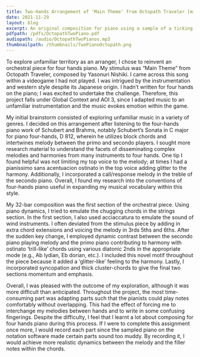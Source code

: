 ```yaml
---
title: Two-Hands Arrangement of 'Main Theme' from Octopath Traveler [midi]
date: 2021-11-29
layout: blog
excerpt: An original composition for piano using a sample of a ticking clock as a stimulus. The suspense grows as the ticking clock speeds up, adding another level of anticipation and anxiety culminating in an 'armageddon'--esque tone.
pdfpath: /pdfs/OctopathTwoPiano.pdf
audiopath: /audio/OctopathTwoPianos.mp3
thumbnailpath: /thumbnails/TwoPianoOctopath.png
---
```

To explore unfamiliar territory as an arranger, I chose to reinvent an orchestral piece for four hands piano. My stimulus was “Main Theme” from Octopath Traveler, composed by Yasonuri Nishiki. I came across this song within a videogame I had not played. I was intrigued by the instrumentation and western style despite its Japanese origin. I hadn’t written for four hands on the piano; I was excited to undertake the challenge. Therefore, this project falls under Global Context and AOI 3, since I adapted music to an unfamiliar instrumentation and the music evokes emotion within the game. 

My initial brainstorm consisted of exploring unfamiliar music in a variety of genres. I decided on this arrangement after listening to the four-hands piano work of Schubert and Brahms, notably Schubert’s Sonata in C major for piano four-hands, D 812, wherein he utilizes block chords and intertwines melody between the primo and secondo players. I sought more research material to understand the facets of disseminating complex melodies and harmonies from many instruments to four hands. One tip I found helpful was not limiting my top voice to the melody; at times I had a pianissimo sans acentuacion ostinato in the top voice adding glitter to the harmony. Additionally, I incorporated a call/response melody in the treble of the secondo piano. Overall, I found my research into the conventions of four-hands piano useful in expanding my musical vocabulary within this style.

My 32-bar composition was the first section of the orchestral piece. Using piano dynamics, I tried to emulate the chugging chords in the strings section. In the first section, I also used acciaccatura to emulate the sound of wind instruments. I often deviated from the stimulus piece by adding in extra chord extensions and voicing the melody in 3rds 5ths and 6ths. After the sudden key change, I employed dynamic contrast between the secondo piano playing melody and the primo piano contributing to harmony with ostinato ‘trill-like’ chords using various diatonic 2nds in the appropriate mode (e.g., Ab lydian, Eb dorian, etc.). I included this novel motif throughout the piece because it added a ‘glitter-like’ feeling to the harmony. Lastly, I incorporated syncopation and thick cluster-chords to give the final two sections momentum and emphasis.

Overall, I was pleased with the outcome of my exploration, although it was more difficult than anticipated. Throughout the project, the most time-consuming part was adapting parts such that the pianists could play notes comfortably without overlapping. This had the effect of forcing me to interchange my melodies between hands and to write in some confusing fingerings. Despite the difficulty, I feel that I learnt a lot about composing for four hands piano during this process. If I were to complete this assignment once more, I would record each part since the sampled piano on the notation software made certain parts sound too muddy. By recording it, I would achieve more realistic dynamics between the melody and the filler notes within the chords.
